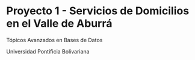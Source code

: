 # Proyecto 1 - Servicios de Domicilios en el Valle de Aburrá
Tópicos Avanzados en Bases de Datos

Universidad Pontificia Bolivariana